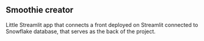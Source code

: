 ## Smoothie creator

Little Streamlit app that connects a front deployed on Streamlit connected to Snowflake database, that serves as the back of the project.
